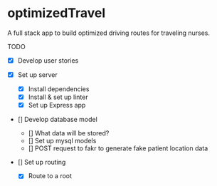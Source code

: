 # optimizedTravel
A full stack app to build optimized driving routes for traveling nurses.

TODO
* [x] Develop user stories

* [x] Set up server
    * [x] Install dependencies
    * [x] Install & set up linter
    * [x] Set up Express app

* [] Develop database model
    * [] What data will be stored?
    * [] Set up mysql models
    * [] POST request to fakr to generate fake patient location data   

* [] Set up routing
    * [x] Route to a root
    